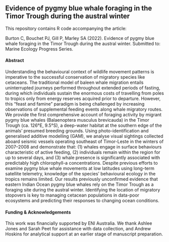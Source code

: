 ## Evidence of pygmy blue whale foraging in the Timor Trough during the austral winter

This repository contains R code accompanying the article:

Burton C, Bouchet PJ, Gill P, Marley SA (2022). Evidence of pygmy blue whale foraging in the Timor Trough during the austral winter. Submitted to: Marine Ecology Progress Series.

#### Abstract

Understanding the behavioural context of wildlife movement patterns is imperative to the successful conservation of migratory species like cetaceans. The traditional model of baleen whale migration entails uninterrupted journeys performed throughout extended periods of fasting, during which individuals sustain the enormous costs of travelling from poles to tropics only from energy reserves acquired prior to departure. However, this “feast and famine” paradigm is being challenged by increasing observations of supplemental feeding events along whale migratory routes. We provide the first comprehensive account of foraging activity by migrant pygmy blue whales (Balaenoptera musculus brevicauda) in the Timor Trough (ca. 126°E, 9.5°S), a deep-water habitat at the southern edge of the animals’ presumed breeding grounds. Using photo-identification and generalised additive modelling (GAM), we analyse visual sightings collected aboard seismic vessels operating southeast of Timor-Leste in the winters of 2007–2008 and demonstrate that: (1) whales engage in surface behaviours characteristic of active feeding, (2) individuals remain within the region for up to several days, and (3) whale presence is significantly associated with predictably high chlorophyll-a concentrations. Despite previous efforts to examine pygmy blue whale movements at low latitudes using long-term satellite telemetry, knowledge of the species’ behavioural ecology in the tropics remains limited. Our results previously unconfirmed evidence that eastern Indian Ocean pygmy blue whales rely on the Timor Trough as a foraging site during the austral winter. Identifying the location of migratory stopovers is key to managing cetacean populations in data-poor ecosystems and predicting their responses to changing ocean conditions. 

#### Funding & Acknowledgements

This work was financially supported by ENI Australia. We thank Ashlee Jones and Sarah Peet for assistance with data collection, and Andrew Hoskins for analytical support at an earlier stage of manuscript preparation.
